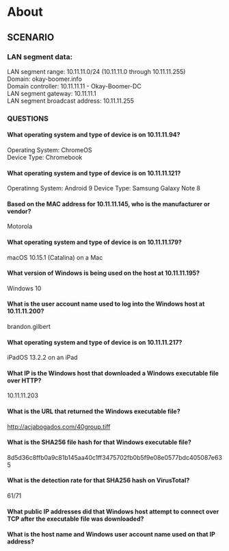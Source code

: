 # About
## SCENARIO
### LAN segment data:

LAN segment range:  10.11.11.0/24 (10.11.11.0 through 10.11.11.255) \
Domain:  okay-boomer.info \
Domain controller:  10.11.11.11 - Okay-Boomer-DC \
LAN segment gateway:  10.11.11.1 \
LAN segment broadcast address:  10.11.11.255
 

### QUESTIONS

#### What operating system and type of device is on 10.11.11.94?
 Operating System: ChromeOS \
 Device Type: Chromebook
 

#### What operating system and type of device is on 10.11.11.121?
 Operatinng System: Android 9
 Device Type: Samsung Galaxy Note 8

#### Based on the MAC address for 10.11.11.145, who is the manufacturer or vendor?
 Motorola

#### What operating system and type of device is on 10.11.11.179?
 macOS 10.15.1 (Catalina) on a Mac

#### What version of Windows is being used on the host at 10.11.11.195?
 Windows 10 

#### What is the user account name used to log into the Windows host at 10.11.11.200?
 brandon.gilbert

#### What operating system and type of device is on 10.11.11.217?
  iPadOS 13.2.2 on an iPad

#### What IP is the Windows host that downloaded a Windows executable file over HTTP?
 10.11.11.203

#### What is the URL that returned the Windows executable file?
 http://acjabogados.com/40group.tiff

#### What is the SHA256 file hash for that Windows executable file?
 8d5d36c8ffb0a9c81b145aa40c1ff3475702fb0b5f9e08e0577bdc405087e635

#### What is the detection rate for that SHA256 hash on VirusTotal?
 61/71

#### What public IP addresses did that Windows host attempt to connect over TCP after the executable file was downloaded?
 

#### What is the host name and Windows user account name used on that IP address?
